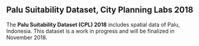 ## Palu Suitability Dataset, City Planning Labs 2018

The **Palu Suitability Dataset (CPL) 2018** includes spatial data of Palu, Indonesia. This dataset is a work in progress and will be finalized in November 2018. 